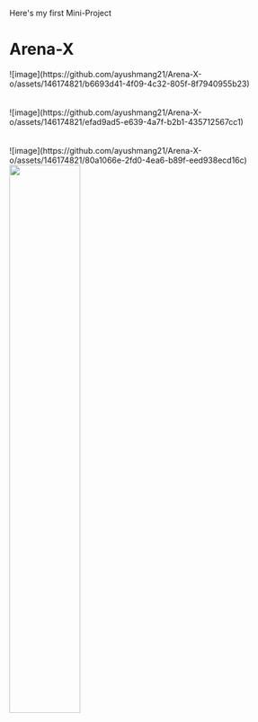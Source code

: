 Here's my first Mini-Project 
<h1>Arena-X</h1>
![image](https://github.com/ayushmang21/Arena-X-o/assets/146174821/b6693d41-4f09-4c32-805f-8f7940955b23)
<br>
<br>
<br>
![image](https://github.com/ayushmang21/Arena-X-o/assets/146174821/efad9ad5-e639-4a7f-b2b1-435712567cc1)
<br>
<br>
<br>
![image](https://github.com/ayushmang21/Arena-X-o/assets/146174821/80a1066e-2fd0-4ea6-b89f-eed938ecd16c)
<img src="https://github.com/ayushmang21/Arena-X-o/assets/146174821/80a1066e-2fd0-4ea6-b89f-eed938ecd16c" width="50%" height="50%">
